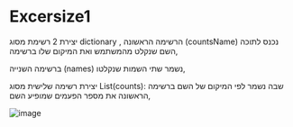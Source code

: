 # Excersize1
יצירת 2 רשימת מסוג dictionary , 
הרשימה הראשונה (countsName) נכנס לתוכה השם שנקלט מהמשתמש ואת המיקום שלו ברשימה,

ברשימה השנייה (names) נשמר  שתי השמות שנקלטו,

יצירת רשימה שלישית מסוג List(counts): שבה נשמר לפי המיקום של השם ברשימה הראשונה את מספר הפעמים שמופיע השם,

![image](https://user-images.githubusercontent.com/89073905/150658806-b7261194-a7b0-4e67-9ea2-a27e8aee4b38.png)

